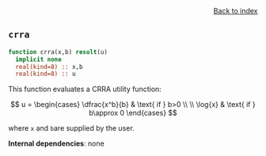 
<span style="text-align:right;display:block;">
<a href="https://borjapetit.github.io/fortran_toolkit/">Back to index</a>
</span>

## ```crra```

```fortran
function crra(x,b) result(u)
  implicit none
  real(kind=8) :: x,b
  real(kind=8) :: u
```

This function evaluates a CRRA utility function:

$$ u = 
\begin{cases}
  \dfrac{x^b}{b} & \text{ if } b>0 \\ \\ 
  \log{x} & \text{ if } b\approx 0
\end{cases}
$$

where ```x``` and ```b```are supplied by the user.

**Internal dependencies**: none

